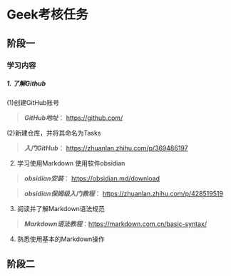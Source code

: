 # Geek考核任务
## 阶段一
### 学习内容
##### 1. 了解Github
(1)创建GitHub账号
> ***GitHub地址***： https://github.com/

(2)新建仓库，并将其命名为Tasks
> ***入门GitHub***： https://zhuanlan.zhihu.com/p/369486197
2. 学习使用Markdown 
使用软件obsidian
> ***obsidian安装***： https://obsidian.md/download

> ***obsidian保姆级入门教程***： https://zhuanlan.zhihu.com/p/428519519
3. 阅读并了解Markdown语法规范
> ***Markdown语法教程***：https://markdown.com.cn/basic-syntax/
4. 熟悉使用基本的Markdown操作
## 阶段二



